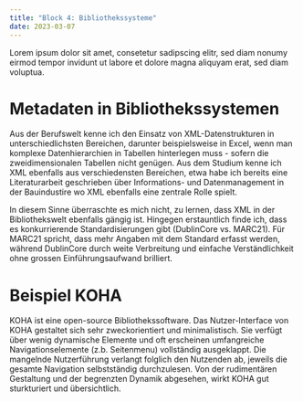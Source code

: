 ```yaml
---
title: "Block 4: Bibliothekssysteme"
date: 2023-03-07
---
```


Lorem ipsum dolor sit amet, consetetur sadipscing elitr, sed diam nonumy eirmod tempor invidunt ut labore et dolore magna aliquyam erat, sed diam voluptua.

# Metadaten in Bibliothekssystemen

Aus der Berufswelt kenne ich den Einsatz von XML-Datenstrukturen in unterschiedlichsten Bereichen, darunter beispielsweise in Excel, wenn man komplexe Datenhierarchien in Tabellen hinterlegen muss - sofern die zweidimensionalen Tabellen nicht genügen. Aus dem Studium kenne ich XML ebenfalls aus verschiedensten Bereichen, etwa habe ich bereits eine Literaturarbeit geschrieben über Informations- und Datenmanagement in der Bauindustire wo XML ebenfalls eine zentrale Rolle spielt.

In diesem Sinne überraschte es mich nicht, zu lernen, dass XML in der Bibliothekswelt ebenfalls gängig ist. Hingegen erstauntlich finde ich, dass es konkurrierende Standardisierungen gibt (DublinCore vs. MARC21). Für MARC21 spricht, dass mehr Angaben mit dem Standard erfasst werden, während DublinCore durch weite Verbreitung und einfache Verständlichkeit ohne grossen Einführungsaufwand brilliert.

# Beispiel KOHA

KOHA ist eine open-source Bibliothekssoftware. Das Nutzer-Interface von KOHA gestaltet sich sehr zweckorientiert und minimalistisch. Sie verfügt über wenig dynamische Elemente und oft erscheinen umfangreiche Navigationselemente (z.b. Seitenmenu) vollständig ausgeklappt. Die mangelnde Nutzerführung verlangt folglich den Nutzenden ab, jeweils die gesamte Navigation selbstständig durchzulesen. Von der rudimentären Gestaltung und der begrenzten Dynamik abgesehen, wirkt KOHA gut sturkturiert und übersichtlich.




